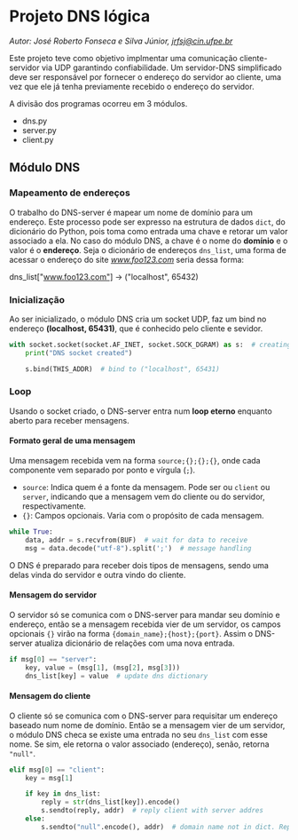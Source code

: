 # Projeto DNS lógica

*Autor: José Roberto Fonseca e Silva Júnior, jrfsj@cin.ufpe.br*

Este projeto teve como objetivo implmentar uma comunicação cliente-servidor via UDP garantindo confiabilidade. Um servidor-DNS simplificado deve ser responsável por fornecer o endereço do servidor ao cliente, uma vez que ele já tenha previamente recebido o endereço do servidor.

A divisão dos programas ocorreu em 3 módulos.

* dns.py
* server.py
* client.py

## Módulo DNS

### Mapeamento de endereços

O trabalho do DNS-server é mapear um nome de domínio para um endereço. Este processo pode ser expresso na estrutura de dados `dict`, do dicionário do Python, pois toma como entrada uma chave e retorar um valor associado a ela. No caso do módulo DNS, a chave é o nome do **domínio** e o valor é o **endereço**. Seja o dicionário de endereços `dns_list`, uma forma de acessar o endereço do site *www.foo123.com* seria dessa forma:

dns_list["www.foo123.com"] -> ("localhost", 65432)

### Inicialização

Ao ser inicializado, o módulo DNS cria um socket UDP, faz um bind no endereço **(localhost, 65431)**, que é conhecido pelo cliente e sevidor.

```python
with socket.socket(socket.AF_INET, socket.SOCK_DGRAM) as s:  # creating UDP socket
    print("DNS socket created")

    s.bind(THIS_ADDR)  # bind to ("localhost", 65431)
```

### Loop

Usando o socket criado, o DNS-server entra num **loop eterno** enquanto aberto para receber mensagens.

#### Formato geral de uma mensagem

Uma mensagem recebida vem na forma `source;{};{};{}`, onde cada componente vem separado por ponto e vírgula (`;`).


* `source`: Indica quem é a fonte da mensagem. Pode ser ou `client` ou `server`, indicando que a mensagem vem do cliente ou do servidor, respectivamente.
* `{}`: Campos opcionais. Varia com o propósito de cada mensagem.

``` python
while True:
    data, addr = s.recvfrom(BUF)  # wait for data to receive
    msg = data.decode("utf-8").split(';')  # message handling
```

O DNS é preparado para receber dois tipos de mensagens, sendo uma delas vinda do servidor e outra vindo do cliente.

#### Mensagem do servidor

O servidor só se comunica com o DNS-server para mandar seu domínio e endereço, então se a mensagem recebida vier de um servidor, os campos opcionais `{}` virão na forma `{domain_name};{host};{port}`. Assim o DNS-server atualiza dicionário de relações com uma nova entrada.

``` python
if msg[0] == "server":
    key, value = (msg[1], (msg[2], msg[3]))
    dns_list[key] = value  # update dns dictionary
```

#### Mensagem do cliente

O cliente só se comunica com o DNS-server para requisitar um endereço baseado num nome de domínio. Então se a mensagem vier de um servidor, o módulo DNS checa se existe uma entrada no seu `dns_list` com esse nome. Se sim, ele retorna o valor associado (endereço), senão, retorna `"null"`.


``` python
elif msg[0] == "client":
    key = msg[1]

    if key in dns_list:
        reply = str(dns_list[key]).encode()
        s.sendto(reply, addr)  # reply client with server addres
    else:
        s.sendto("null".encode(), addr)  # domain name not in dict. Reply null to client

```